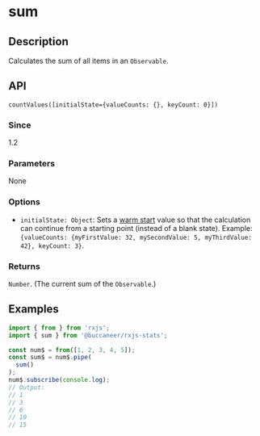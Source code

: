 # sum

## Description

Calculates the sum of all items in an `Observable`.

## API
```
countValues([initialState={valueCounts: {}, keyCount: 0}])
```

### Since
1.2

### Parameters
None

### Options
- `initialState: Object`: Sets a [warm start](https://app.gitbook.com/@brianbuccaneer/s/rxjs-stats/guides/warm-start) value so that the calculation can continue from a starting point (instead of a blank state).  Example: `{valueCounts: {myFirstValue: 32, mySecondValue: 5, myThirdValue: 42}, keyCount: 3}`.

### Returns
`Number`. (The current sum of the `Observable`.)

## Examples

```javascript
import { from } from 'rxjs';
import { sum } from '@buccaneer/rxjs-stats';

const num$ = from([1, 2, 3, 4, 5]);
const sum$ = num$.pipe(
  sum()
);
num$.subscribe(console.log);
// Output:
// 1
// 3
// 6
// 10
// 15
```

